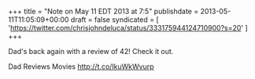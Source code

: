 +++
title = "Note on May 11 EDT 2013 at 7:5"
publishdate = 2013-05-11T11:05:09+00:00
draft = false
syndicated = [ 'https://twitter.com/chrisjohndeluca/status/333175944124710900?s=20' ]
+++

Dad's back again with a review of 42! Check it out.

Dad Reviews Movies http://t.co/IkuWkWvurp

